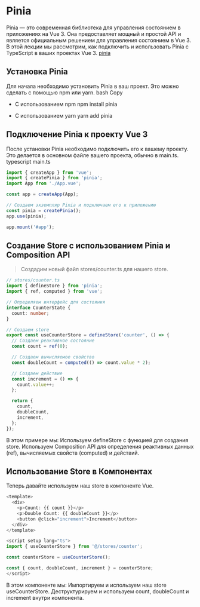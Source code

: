 # Pinia

Pinia — это современная библиотека для управления состоянием в приложениях на Vue 3. Она предоставляет мощный и простой API и является официальным решением для управления состоянием в Vue 3. В этой лекции мы рассмотрим, как подключить и использовать Pinia с TypeScript в ваших проектах Vue 3.
[pinia](https://pinia.vuejs.org/getting-started.html)

## Установка Pinia

Для начала необходимо установить Pinia в ваш проект. Это можно сделать с помощью npm или yarn.
bash
Copy

- С использованием npm
    npm install pinia

- С использованием yarn
    yarn add pinia

## Подключение Pinia к проекту Vue 3

После установки Pinia необходимо подключить его к вашему проекту. Это делается в основном файле вашего проекта, обычно в main.ts.
typescript
main.ts

```ts
import { createApp } from 'vue';
import { createPinia } from 'pinia';
import App from './App.vue';

const app = createApp(App);

// Создаем экземпляр Pinia и подключаем его к приложению
const pinia = createPinia();
app.use(pinia);

app.mount('#app');
```

## Создание Store с использованием Pinia и Composition API

> Создадим новый файл stores/counter.ts для нашего store.

```ts
// stores/counter.ts
import { defineStore } from 'pinia';
import { ref, computed } from 'vue';

// Определяем интерфейс для состояния
interface CounterState {
  count: number;
}

// Создаем store
export const useCounterStore = defineStore('counter', () => {
  // Создаем реактивное состояние
  const count = ref(0);

  // Создаем вычисляемое свойство
  const doubleCount = computed(() => count.value * 2);

  // Создаем действие
  const increment = () => {
    count.value++;
  };

  return {
    count,
    doubleCount,
    increment,
  };
});
```

В этом примере мы:
Используем defineStore с функцией для создания store.
Используем Composition API для определения реактивных данных (ref), вычисляемых свойств (computed) и действий.

## Использование Store в Компонентах

Теперь давайте используем наш store в компоненте Vue.

```ts
<template>
  <div>
    <p>Count: {{ count }}</p>
    <p>Double Count: {{ doubleCount }}</p>
    <button @click="increment">Increment</button>
  </div>
</template>

<script setup lang="ts">
import { useCounterStore } from '@/stores/counter';

const counterStore = useCounterStore();

const { count, doubleCount, increment } = counterStore;
</script>
```

В этом компоненте мы:
Импортируем и используем наш store useCounterStore.
Деструктурируем и используем count, doubleCount и increment внутри компонента.
